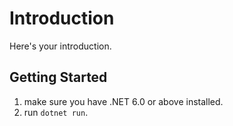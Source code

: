 ﻿# Introduction

Here's your introduction.

## Getting Started

1. make sure you have .NET 6.0 or above installed.
2. run `dotnet run`.
